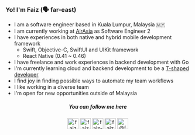 ### Yo! I'm Faiz (🗣 far-east)

- I am a software engineer based in Kuala Lumpur, Malaysia 🇲🇾
- I am currently working at [AirAsia](https://www.airasia.com/en/gb) as Software Engineer 2
- I have experiences in both native and hybrid mobile development framework
    - Swift, Objective-C, SwiftUI and UIKit framework
    - React Native (0.41 ~ 0.46)
- I have freelance and work experiences in backend development with Go
- I'm currently learning cloud and backend development to be a [T-shaped developer](https://en.wikipedia.org/wiki/T-shaped_skills)
- I find joy in finding possible ways to automate my team workflows
- I like working in a diverse team
- I'm open for new opportunities outside of Malaysia


<h5 align="center">You can follow me here</h5>

<p align="center">
<a href="https://twitter.com/faizmokh" target="blank"><img align="center" src="https://cdn.jsdelivr.net/npm/simple-icons@3.0.1/icons/twitter.svg" alt="faizmokh" height="30" width="30" /></a>
<a href="https://linkedin.com/in/faizmokh" target="blank"><img align="center" src="https://cdn.jsdelivr.net/npm/simple-icons@3.0.1/icons/linkedin.svg" alt="faizmokh" height="30" width="30" /></a>
<a href="https://stackoverflow.com/users/faiz-mokhtar" target="blank"><img align="center" src="https://cdn.jsdelivr.net/npm/simple-icons@3.0.1/icons/stackoverflow.svg" alt="faiz-mokhtar" height="30" width="30" /></a>
<a href="https://dribbble.com/faizmokhtar" target="blank"><img align="center" src="https://cdn.jsdelivr.net/npm/simple-icons@3.0.1/icons/dribbble.svg" alt="faizmokhtar" height="30" width="30" /></a>
<a href="https://medium.com/@faizmokhtar" target="blank"><img align="center" src="https://cdn.jsdelivr.net/npm/simple-icons@3.0.1/icons/medium.svg" alt="@faizmokhtar" height="30" width="30" /></a>
</p>
